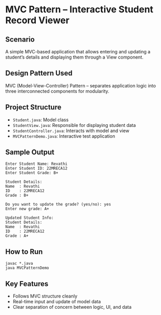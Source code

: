 # MVC Pattern – Interactive Student Record Viewer

## Scenario
A simple MVC-based application that allows entering and updating a student’s details and displaying them through a View component.

## Design Pattern Used
MVC (Model-View-Controller) Pattern – separates application logic into three interconnected components for modularity.

## Project Structure
- `Student.java`: Model class
- `StudentView.java`: Responsible for displaying student data
- `StudentController.java`: Interacts with model and view
- `MVCPatternDemo.java`: Interactive test application

## Sample Output
```
Enter Student Name: Revathi
Enter Student ID: 22MRECA12
Enter Student Grade: B+

Student Details:
Name  : Revathi
ID    : 22MRECA12
Grade : B+

Do you want to update the grade? (yes/no): yes
Enter new grade: A+

Updated Student Info:
Student Details:
Name  : Revathi
ID    : 22MRECA12
Grade : A+
```

## How to Run
```
javac *.java
java MVCPatternDemo
```

## Key Features
- Follows MVC structure cleanly
- Real-time input and update of model data
- Clear separation of concern between logic, UI, and data
